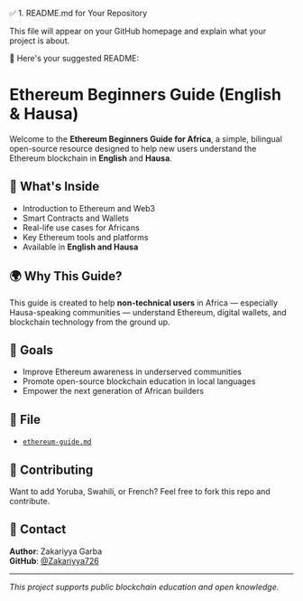 
✅ 1. README.md for Your Repository

This file will appear on your GitHub homepage and explain what your project is about.

📄 Here's your suggested README:

# Ethereum Beginners Guide (English & Hausa)

Welcome to the **Ethereum Beginners Guide for Africa**, a simple, bilingual open-source resource designed to help new users understand the Ethereum blockchain in **English** and **Hausa**.

## 📘 What's Inside

- Introduction to Ethereum and Web3
- Smart Contracts and Wallets
- Real-life use cases for Africans
- Key Ethereum tools and platforms
- Available in **English and Hausa**

## 🌍 Why This Guide?

This guide is created to help **non-technical users** in Africa — especially Hausa-speaking communities — understand Ethereum, digital wallets, and blockchain technology from the ground up.

## 🚀 Goals

- Improve Ethereum awareness in underserved communities
- Promote open-source blockchain education in local languages
- Empower the next generation of African builders

## 📂 File

- [`ethereum-guide.md`](ethereum-guide.md)

## 🤝 Contributing

Want to add Yoruba, Swahili, or French? Feel free to fork this repo and contribute.

## 📧 Contact

**Author**: Zakariyya Garba  
**GitHub**: [@Zakariyya726](https://github.com/Zakariyya726)

---

_This project supports public blockchain education and open knowledge._



